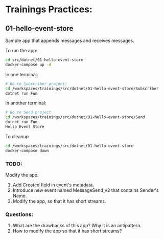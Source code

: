 # Trainings Practices:


## 01-hello-event-store
Sample app that appends messages and receives messages.

To run the app:
```bash
cd src/dotnet/01-hello-event-store
docker-compose up -d
```

In one terminal:
```bash
# Go to Subscriber project:
cd /workspaces/trainings/src/dotnet/01-hello-event-store/Subscriber
dotnet run Fun
```

In another terminal:
```bash
# Go to Send project
cd /workspaces/trainings/src/dotnet/01-hello-event-store/Send
dotnet run Fun
Hello Event Store
```

To cleanup

```bash
cd /workspaces/trainings/src/dotnet/01-hello-event-store
docker-compose down
```

### TODO:

Modify the app:
1) Add Created field in event's metadata.
2) Introduce new event named MessageSend_v2 that contains Sender's Name.
3) Modify the app, so that it has short streams. 

### Questions:

1. What are the drawbacks of this app? Why it is an antipattern.
2. How to modify the app so that it has short streams?